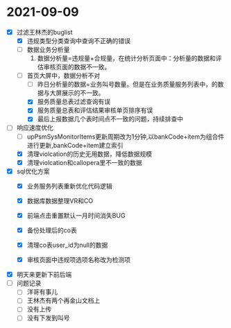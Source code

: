 # 2021-09-09
- [x] 过滤王林杰的buglist
  - [x] 违规类型分类查询中查询不正确的错误
  - [ ] 数据业务分析量
    1. 数据分析量=违规量+合规量，在统计分析页面中：分析量的数据和评估审核页面的数据不一致。
  - [ ] 首页大屏中，数据分析不对
    - [ ] 昨日分析量的数据=业务叫号数量。但是在业务质量服务列表中，的数据与大屏展示的不一致。
    - [x] 服务质量总表过滤查询有误
    - [x] 服务质量总表和评估结果审核单页排序有误
    - [x] 最后上报数据几个表时间点不一致的问题，持续排查中
- [ ] 响应速度优化
  - [ ] upPsmSysMonitorItems更新周期改为1分钟,以bankCode+item为组合件进行更新,bankCode+item建立索引 
  - [x] 清理violcation的历史无用数据，降低数据规模
  - [x] 清理violcation和callopera里不一致的数据 
- [x] sql优化方案
  - [x] 业务服务列表重新优化代码逻辑
  - [x] 数据库数据整理VR和CO
  - [x] 前端点击重置默认一月时间消失BUG
  - [x] 备份处理后的co表
  - [x] 清理co表user_id为null的数据
  - [x] 审核页面中违规项选项名称改为检测项



- [x] 明天来更新下前后端
- [ ] 问题记录
  - [ ] 洋哥有事儿 
  - [ ] 王林杰有两个再金山文档上
  - [ ] 没有上传
  - [ ] 没有下发到叫号